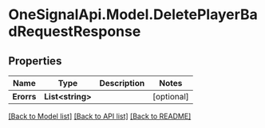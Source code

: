 # OneSignalApi.Model.DeletePlayerBadRequestResponse

## Properties

Name | Type | Description | Notes
------------ | ------------- | ------------- | -------------
**Erorrs** | **List&lt;string&gt;** |  | [optional] 

[[Back to Model list]](../README.md#documentation-for-models) [[Back to API list]](../README.md#documentation-for-api-endpoints) [[Back to README]](../README.md)

